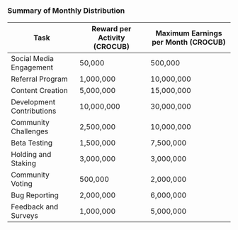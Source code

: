 ### Summary of Monthly Distribution

| Task                    | Reward per Activity (CROCUB) | Maximum Earnings per Month (CROCUB) |
|-------------------------|------------------------------|-------------------------------------|
| Social Media Engagement | 50,000                       | 500,000                             |
| Referral Program        | 1,000,000                    | 10,000,000                          |
| Content Creation        | 5,000,000                    | 15,000,000                          |
| Development Contributions| 10,000,000                   | 30,000,000                          |
| Community Challenges    | 2,500,000                    | 10,000,000                          |
| Beta Testing            | 1,500,000                    | 7,500,000                           |
| Holding and Staking     | 3,000,000                    | 3,000,000                           |
| Community Voting        | 500,000                      | 2,000,000                           |
| Bug Reporting           | 2,000,000                    | 6,000,000                           |
| Feedback and Surveys    | 1,000,000                    | 5,000,000                           |
